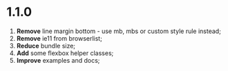 # 1.1.0

1. **Remove** line margin bottom - use mb, mbs or custom style rule instead;
2. **Remove** ie11 from browserlist;
3. **Reduce** bundle size;
4. **Add** some flexbox helper classes;
5. **Improve** examples and docs;